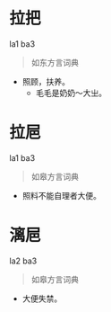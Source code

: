 # 拉把
la1 ba3
> 如东方言词典
- 照顾，扶养。
  - 毛毛是奶奶～大㞢。

# 拉㞎
la1 ba3
> 如皋方言词典
- 照料不能自理者大便。

# 漓㞎
la2 ba3
> 如皋方言词典
- 大便失禁。
